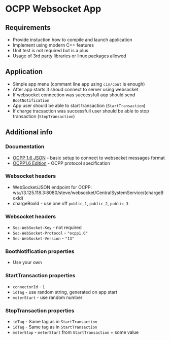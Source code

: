 # OCPP Websocket App

## Requirements

* Provide instuction how to compile and launch application
* Implement using modern C++ features
* Unit test is not required but is a plus
* Usage of 3rd party libraries or linux packages allowed

## Application

* Simple app menu (commant line app using `cin/cout` is enough)
* After app starts it shoud connect to server using websocket
* If websocket connection was successfull aop should send `BootNotification`
* App user should be able to start transaction (`StartTransaction`)
* If charge tracsaction was successfull user should be able to stop transaction (`StopTransaction`)

## Additional info

### Documentation

* [OCPP 1.6 JSON](OCPP1.6Specification-JSON.pdf) - basic setup to connect to websecket messages format
* [OCPP1.6 Edition](OCPP1.6Specification-Edition.pdf) - OCPP protocol specification

### Websocket headers

* WebSocket/JSON endpoint for OCPP:	ws://3.125.118.3:8080/steve/websocket/CentralSystemService/(chargeBoxId)
* chargeBoxId - use one off `public_1`, `public_2`, `public_3`

### Websocket headers

* `Sec-WebSocket-Key` - not required
* `Sec-WebSocket-Protocol` - `"ocpp1.6"`
* `Sec-WebSocket-Version` - `"13"`

### BootNotification properties

* Use your own

### StartTransaction properties

* `connectorId` - `1`
* `idTag` - use random string, generated on app start
* `meterStart` - use random number

### StopTransaction properties

* `idTag` - Same tag as in `StartTransaction`
* `idTag` - Same tag as in `StartTransaction`
* `meterStop` - `meterStart` from `StartTransaction` + some value
